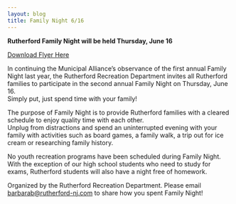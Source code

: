 ```yaml
---
layout: blog
title: Family Night 6/16
---
```


**Rutherford Family Night will be held Thursday, June 16**

[Download Flyer Here](https://storage.googleapis.com/static.rutherford-nj.com/recreation/posts/2016FamilyNight_Flyer_8.5x11.pdf)

In continuing the Municipal Alliance’s observance of the first annual 
Family Night last year, the Rutherford Recreation Department invites all Rutherford 
families to participate in the second annual Family Night on Thursday, June 16.  
Simply put, just spend time with your family!

The purpose of Family Night is to provide Rutherford families with 
a cleared schedule to enjoy quality time with each other.  
Unplug from distractions and spend an uninterrupted 
evening with your family with activities such as board games, a 
family walk, a trip out for ice cream or researching family history.

No youth recreation programs have been scheduled during Family Night. 
With the exception of our high school students who need to study for exams, 
Rutherford students will also have a night free of homework.

Organized by the Rutherford Recreation Department. 
Please email barbarab@rutherford-nj.com 
to share how you spent Family Night!


